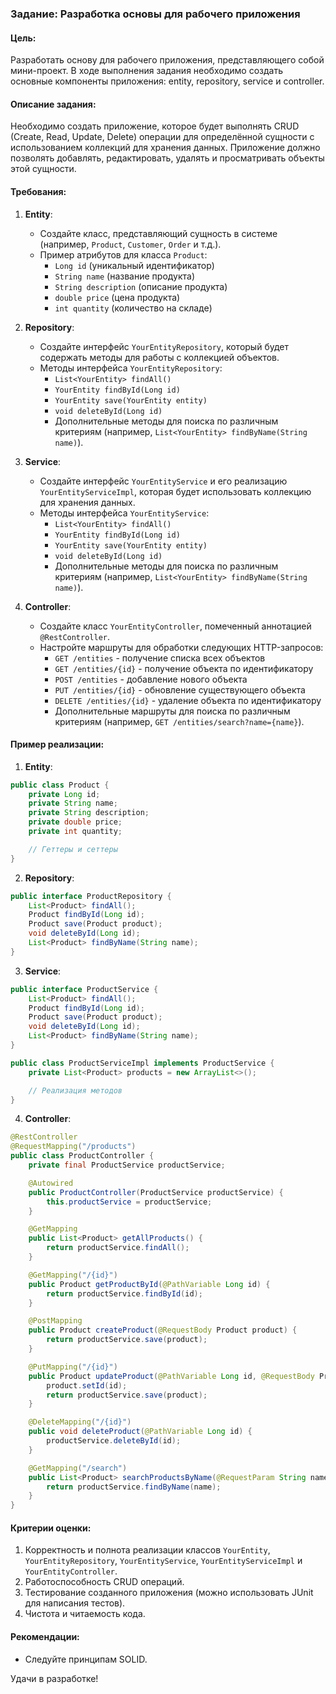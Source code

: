 ### Задание: Разработка основы для рабочего приложения

#### Цель:
Разработать основу для рабочего приложения, представляющего собой мини-проект. 
В ходе выполнения задания необходимо создать основные компоненты приложения: entity, repository, service и controller.

#### Описание задания:
Необходимо создать приложение, которое будет выполнять CRUD (Create, Read, Update, Delete) операции для определённой сущности с использованием коллекций для хранения данных. 
Приложение должно позволять добавлять, редактировать, удалять и просматривать объекты этой сущности.

#### Требования:

1. **Entity**:
    - Создайте класс, представляющий сущность в системе (например, `Product`, `Customer`, `Order` и т.д.).
    - Пример атрибутов для класса `Product`:
        - `Long id` (уникальный идентификатор)
        - `String name` (название продукта)
        - `String description` (описание продукта)
        - `double price` (цена продукта)
        - `int quantity` (количество на складе)

2. **Repository**:
    - Создайте интерфейс `YourEntityRepository`, который будет содержать методы для работы с коллекцией объектов.
    - Методы интерфейса `YourEntityRepository`:
        - `List<YourEntity> findAll()`
        - `YourEntity findById(Long id)`
        - `YourEntity save(YourEntity entity)`
        - `void deleteById(Long id)`
        - Дополнительные методы для поиска по различным критериям (например, `List<YourEntity> findByName(String name)`).

3. **Service**:
    - Создайте интерфейс `YourEntityService` и его реализацию `YourEntityServiceImpl`, которая будет использовать коллекцию для хранения данных.
    - Методы интерфейса `YourEntityService`:
        - `List<YourEntity> findAll()`
        - `YourEntity findById(Long id)`
        - `YourEntity save(YourEntity entity)`
        - `void deleteById(Long id)`
        - Дополнительные методы для поиска по различным критериям (например, `List<YourEntity> findByName(String name)`).

4. **Controller**:
    - Создайте класс `YourEntityController`, помеченный аннотацией `@RestController`.
    - Настройте маршруты для обработки следующих HTTP-запросов:
        - `GET /entities` - получение списка всех объектов
        - `GET /entities/{id}` - получение объекта по идентификатору
        - `POST /entities` - добавление нового объекта
        - `PUT /entities/{id}` - обновление существующего объекта
        - `DELETE /entities/{id}` - удаление объекта по идентификатору
        - Дополнительные маршруты для поиска по различным критериям (например, `GET /entities/search?name={name}`).

#### Пример реализации:

1. **Entity**:
```java
public class Product {
    private Long id;
    private String name;
    private String description;
    private double price;
    private int quantity;

    // Геттеры и сеттеры
}
```

2. **Repository**:
```java
public interface ProductRepository {
    List<Product> findAll();
    Product findById(Long id);
    Product save(Product product);
    void deleteById(Long id);
    List<Product> findByName(String name);
}
```

3. **Service**:
```java
public interface ProductService {
    List<Product> findAll();
    Product findById(Long id);
    Product save(Product product);
    void deleteById(Long id);
    List<Product> findByName(String name);
}

public class ProductServiceImpl implements ProductService {
    private List<Product> products = new ArrayList<>();

    // Реализация методов
}
```

4. **Controller**:
```java
@RestController
@RequestMapping("/products")
public class ProductController {
    private final ProductService productService;

    @Autowired
    public ProductController(ProductService productService) {
        this.productService = productService;
    }

    @GetMapping
    public List<Product> getAllProducts() {
        return productService.findAll();
    }

    @GetMapping("/{id}")
    public Product getProductById(@PathVariable Long id) {
        return productService.findById(id);
    }

    @PostMapping
    public Product createProduct(@RequestBody Product product) {
        return productService.save(product);
    }

    @PutMapping("/{id}")
    public Product updateProduct(@PathVariable Long id, @RequestBody Product product) {
        product.setId(id);
        return productService.save(product);
    }

    @DeleteMapping("/{id}")
    public void deleteProduct(@PathVariable Long id) {
        productService.deleteById(id);
    }

    @GetMapping("/search")
    public List<Product> searchProductsByName(@RequestParam String name) {
        return productService.findByName(name);
    }
}
```

#### Критерии оценки:
1. Корректность и полнота реализации классов `YourEntity`, `YourEntityRepository`, `YourEntityService`, `YourEntityServiceImpl` и `YourEntityController`.
2. Работоспособность CRUD операций.
3. Тестирование созданного приложения (можно использовать JUnit для написания тестов).
4. Чистота и читаемость кода.

#### Рекомендации:
- Следуйте принципам SOLID.

Удачи в разработке!